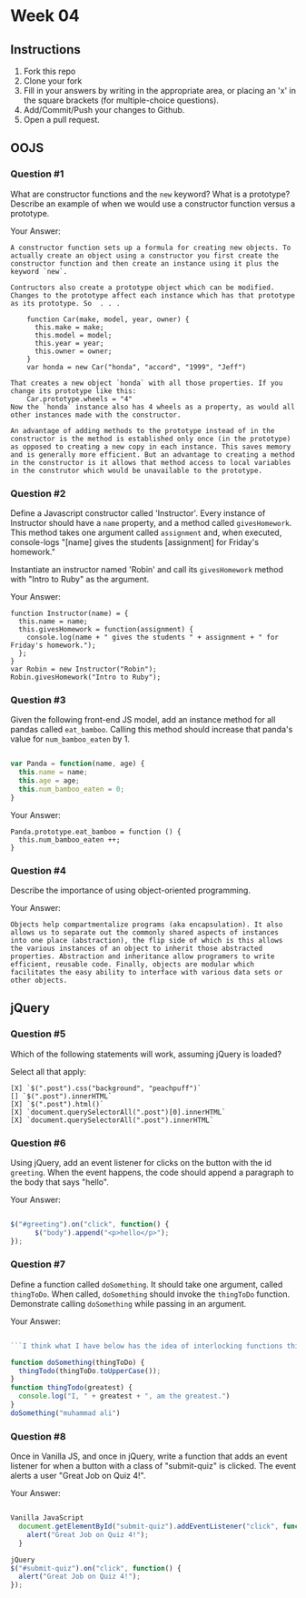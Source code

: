 # Week 04

## Instructions

1. Fork this repo
2. Clone your fork
3. Fill in your answers by writing in the appropriate area, or placing an 'x' in
the square brackets (for multiple-choice questions).
4. Add/Commit/Push your changes to Github.
5. Open a pull request.

## OOJS

### Question #1

What are constructor functions and the `new` keyword? What is a prototype? Describe an example of when we would use a constructor function versus a prototype.

Your Answer:
```
A constructor function sets up a formula for creating new objects. To actually create an object using a constructor you first create the constructor function and then create an instance using it plus the keyword `new`.

Contructors also create a prototype object which can be modified. Changes to the prototype affect each instance which has that prototype as its prototype. So  . . .

    function Car(make, model, year, owner) {
      this.make = make;
      this.model = model;
      this.year = year;
      this.owner = owner;
    }
    var honda = new Car("honda", "accord", "1999", "Jeff")

That creates a new object `honda` with all those properties. If you change its prototype like this:
    Car.prototype.wheels = "4"
Now the `honda` instance also has 4 wheels as a property, as would all other instances made with the constructor.

An advantage of adding methods to the prototype instead of in the constructor is the method is established only once (in the prototype) as opposed to creating a new copy in each instance. This saves memory and is generally more efficient. But an advantage to creating a method in the constructor is it allows that method access to local variables in the construtor which would be unavailable to the prototype.

```

### Question #2

Define a Javascript constructor called 'Instructor'. Every instance of Instructor should have a `name` property, and a method called `givesHomework`. This method takes one argument called `assignment` and, when executed, console-logs "[name] gives the students [assignment] for Friday's homework."

Instantiate an instructor named 'Robin' and call its `givesHomework` method with "Intro to Ruby" as the argument.

Your Answer:

```
function Instructor(name) = {
  this.name = name;
  this.givesHomework = function(assignment) {
    console.log(name + " gives the students " + assignment + " for Friday's homework.");    
  };
}
var Robin = new Instructor("Robin");
Robin.givesHomework("Intro to Ruby");

```
### Question #3

Given the following front-end JS model, add an instance method for all pandas called `eat_bamboo`. Calling this method should increase that panda's value for `num_bamboo_eaten` by 1.

```js

var Panda = function(name, age) {
  this.name = name;
  this.age = age;
  this.num_bamboo_eaten = 0;
}
```
Your Answer:
```
Panda.prototype.eat_bamboo = function () {
  this.num_bamboo_eaten ++;
}
```

### Question #4

Describe the importance of using object-oriented programming.

Your Answer:
```
Objects help compartmentalize programs (aka encapsulation). It also allows us to separate out the commonly shared aspects of instances into one place (abstraction), the flip side of which is this allows the various instances of an object to inherit those abstracted properties. Abstraction and inheritance allow programers to write efficient, reusable code. Finally, objects are modular which facilitates the easy ability to interface with various data sets or other objects.
```

## jQuery

### Question #5

Which of the following statements will work, assuming jQuery is loaded?

Select all that apply:
```
[X] `$(".post").css("background", "peachpuff")`
[] `$(".post").innerHTML`
[X] `$(".post").html()`
[X] `document.querySelectorAll(".post")[0].innerHTML`
[X] `document.querySelectorAll(".post").innerHTML`
```

### Question #6

Using jQuery, add an event listener for clicks on the button with the id
`greeting`. When the event happens, the code should append a paragraph to the
body that says "hello".

Your Answer:
```js

$("#greeting").on("click", function() {
	  $("body").append("<p>hello</p>");
});


```

### Question #7

Define a function called `doSomething`. It should take one argument, called
`thingToDo`. When called, `doSomething` should invoke the `thingToDo` function. Demonstrate calling `doSomething` while passing in an argument.

Your Answer:
```js

```I think what I have below has the idea of interlocking functions this question is looking for, but I don't see how the argument and invoked function can have the same name. The first two sentences in the question look like this `function doSomething(thingToDo) {` but if you invoke a function called `thingToDo` in that block it say that name is already defined. I'm having mine invoke `thingTodo` to get around it. I look forward to finding out what I'm missing here.```

function doSomething(thingToDo) {
  thingTodo(thingToDo.toUpperCase());
}
function thingTodo(greatest) {
  console.log("I, " + greatest + ", am the greatest.")
}
doSomething("muhammad ali")

```

### Question #8

Once in Vanilla JS, and once in jQuery, write a function that adds an event listener for when a button with a class of "submit-quiz" is clicked. The event alerts a user "Great Job on Quiz 4!".

Your Answer:
```js

Vanilla JavaScript
  document.getElementById("submit-quiz").addEventListener("click", function() {
    alert("Great Job on Quiz 4!");
  }

jQuery
$("#submit-quiz").on("click", function() {
  alert("Great Job on Quiz 4!");
});



```
